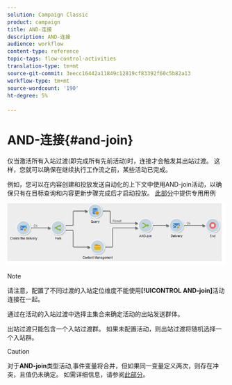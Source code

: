 ```yaml
---
solution: Campaign Classic
product: campaign
title: AND-连接
description: AND-连接
audience: workflow
content-type: reference
topic-tags: flow-control-activities
translation-type: tm+mt
source-git-commit: 3eecc16442a11849c12819cf83392f60c5b82a13
workflow-type: tm+mt
source-wordcount: '190'
ht-degree: 5%

---
```



# AND-连接{#and-join}

仅当激活所有入站过渡(即完成所有先前活动)时，连接才会触发其出站过渡。 这样，您就可以确保在继续执行工作流之前，某些活动已完成。

例如，您可以在内容创建和投放发送自动化的上下文中使用AND-join活动，以确保只有在目标查询和内容更新步骤完成后才启动投放。 [此部分](../../delivery/using/automating-via-workflows.md#creating-the-delivery-and-its-content)中提供专用用例

![](assets/and-join-usage.png)

>[!NOTE]
>
>请注意，配置了不同过渡的入站定位维度不能使用&#x200B;**[!UICONTROL AND-join]**&#x200B;活动连接在一起。

通过在活动的入站过渡中选择主集合来确定活动的出站发送群体。

出站过渡只能包含一个入站过渡群。 如果未配置活动，则出站过渡将随机选择一个入站群。

>[!CAUTION]
>
>对于&#x200B;**AND-join**&#x200B;类型活动,事件变量将合并，但如果同一变量定义两次，则存在冲突，且值仍未确定。 如需详细信息，请参阅[此部分](../../workflow/using/javascript-scripts-and-templates.md#event-variables)。
